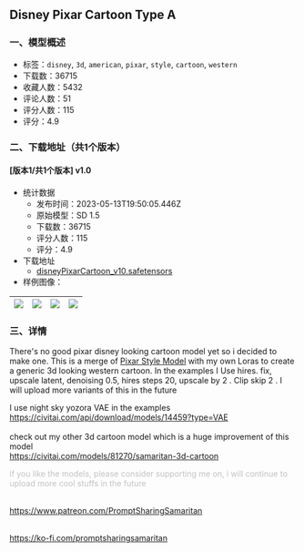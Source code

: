 ## Disney Pixar Cartoon Type A
### 一、模型概述

- 标签：`disney`, `3d`, `american`, `pixar`, `style`, `cartoon`, `western`
- 下载数：36715
- 收藏人数：5432
- 评论人数：51
- 评分人数：115
- 评分：4.9

### 二、下载地址（共1个版本）

#### [版本1/共1个版本] v1.0

- 统计数据
  - 发布时间：2023-05-13T19:50:05.446Z
  - 原始模型：SD 1.5
  - 下载数：36715
  - 评分人数：115
  - 评分：4.9
- 下载地址
  - [disneyPixarCartoon_v10.safetensors](https://civitai.com/api/download/models/69832)
- 样例图像：

| <img src="https://image.civitai.com/xG1nkqKTMzGDvpLrqFT7WA/697ea3dd-4c4c-42b8-874a-bd108caffd7f/width=450/780165.jpeg" /> | <img src="https://image.civitai.com/xG1nkqKTMzGDvpLrqFT7WA/592c9bfb-3784-4178-b1b0-6bd434906aad/width=450/780302.jpeg" /> | <img src="https://image.civitai.com/xG1nkqKTMzGDvpLrqFT7WA/b6783005-555a-4656-81ca-69a03112c129/width=450/780053.jpeg" /> | <img src="https://image.civitai.com/xG1nkqKTMzGDvpLrqFT7WA/3530ec88-e0c3-4c0f-b0a0-e0cab0f2191b/width=450/780168.jpeg" /> |
| ---- | ---- | ---- | ---- |


### 三、详情
<p>There's no good pixar disney looking cartoon model yet so i decided to make one. This is a merge of <a target="_blank" rel="ugc" href="https://civitai.com/models/15773/pixar-style-model">Pixar Style Model</a> with my own Loras to create a generic 3d looking western cartoon. In the examples I Use hires. fix, upscale latent, denoising 0.5, hires steps 20, upscale by 2 . Clip skip 2 . I will upload more variants of this in the future</p><p>I use night sky yozora VAE in the examples <a target="_blank" rel="ugc" href="https://civitai.com/api/download/models/14459?type=VAE">https://civitai.com/api/download/models/14459?type=VAE</a><br /><br />check out my other 3d cartoon model which is a huge improvement of this model<br /><a target="_blank" rel="ugc" href="https://civitai.com/models/81270/samaritan-3d-cartoon">https://civitai.com/models/81270/samaritan-3d-cartoon</a></p><p></p><p><span style="color:rgb(193, 194, 197)">if you like the models, please consider supporting me on, i will continue to upload more cool stuffs in the future</span></p><p><br /><a target="_blank" rel="ugc" href="https://www.patreon.com/PromptSharingSamaritan">https://www.patreon.com/PromptSharingSamaritan</a></p><p><a target="_blank" rel="ugc" href="http://patreon.com/PromptSharingSamaritan￼"><br /></a><a target="_blank" rel="ugc" href="https://ko-fi.com/promptsharingsamaritan">https://ko-fi.com/promptsharingsamaritan</a></p>